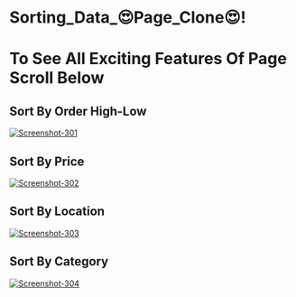 # Sorting_Data_😍Page_Clone😍!

<h1>To See All Exciting Features Of Page Scroll Below </h1>
<h2>Sort By Order High-Low</h2>
<a href="#">
<img src="https://i.ibb.co/njzqtGs/Screenshot-301.png" alt="Screenshot-301" border="0">
</a>

<h2>Sort By Price</h2>
 <a href="">
       <img src="https://i.ibb.co/4PNs63L/Screenshot-302.png" alt="Screenshot-302" border="0">
 </a>

<h2>Sort By Location</h2>
<a href="#">
<img src="https://i.ibb.co/z6J4vMm/Screenshot-303.png" alt="Screenshot-303" border="0">
</a>

<h2>Sort By Category</h2>
<a href="https://ibb.co/VL6Hkc6">
<img src="https://i.ibb.co/VTYZzsy/Screenshot-304.png" alt="Screenshot-304" border="0">
</a>

